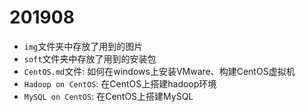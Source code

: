 # 201908
- `img`文件夹中存放了用到的图片
- `soft`文件夹中存放了用到的安装包
- `CentOS.md`文件: 如何在windows上安装VMware、构建CentOS虚拟机
- `Hadoop on CentOS`: 在CentOS上搭建hadoop环境
- `MySQL on CentOS`: 在CentOS上搭建MySQL
